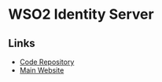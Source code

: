 # WSO2 Identity Server

## Links

- [Code Repository](https://github.com/wso2/product-is)
- [Main Website](https://wso2.com/identity-server/)
